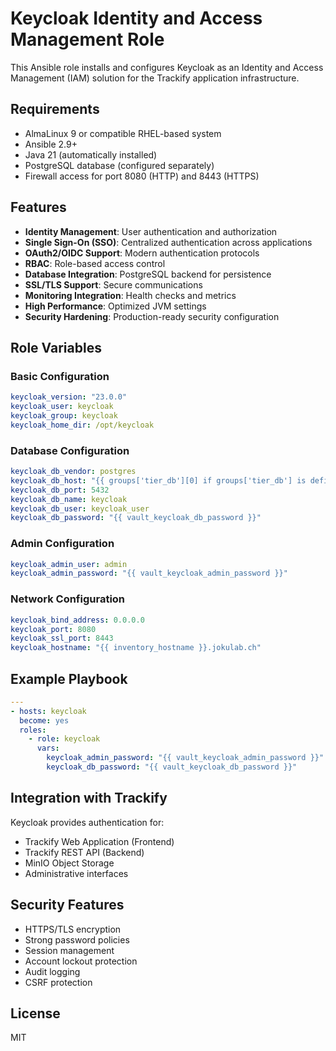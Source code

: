 # Keycloak Identity and Access Management Role

This Ansible role installs and configures Keycloak as an Identity and Access Management (IAM) solution for the Trackify application infrastructure.

## Requirements

- AlmaLinux 9 or compatible RHEL-based system
- Ansible 2.9+
- Java 21 (automatically installed)
- PostgreSQL database (configured separately)
- Firewall access for port 8080 (HTTP) and 8443 (HTTPS)

## Features

- **Identity Management**: User authentication and authorization
- **Single Sign-On (SSO)**: Centralized authentication across applications
- **OAuth2/OIDC Support**: Modern authentication protocols
- **RBAC**: Role-based access control
- **Database Integration**: PostgreSQL backend for persistence
- **SSL/TLS Support**: Secure communications
- **Monitoring Integration**: Health checks and metrics
- **High Performance**: Optimized JVM settings
- **Security Hardening**: Production-ready security configuration

## Role Variables

### Basic Configuration
```yaml
keycloak_version: "23.0.0"
keycloak_user: keycloak
keycloak_group: keycloak
keycloak_home_dir: /opt/keycloak
```

### Database Configuration
```yaml
keycloak_db_vendor: postgres
keycloak_db_host: "{{ groups['tier_db'][0] if groups['tier_db'] is defined else 'localhost' }}"
keycloak_db_port: 5432
keycloak_db_name: keycloak
keycloak_db_user: keycloak_user
keycloak_db_password: "{{ vault_keycloak_db_password }}"
```

### Admin Configuration
```yaml
keycloak_admin_user: admin
keycloak_admin_password: "{{ vault_keycloak_admin_password }}"
```

### Network Configuration
```yaml
keycloak_bind_address: 0.0.0.0
keycloak_port: 8080
keycloak_ssl_port: 8443
keycloak_hostname: "{{ inventory_hostname }}.jokulab.ch"
```

## Example Playbook

```yaml
---
- hosts: keycloak
  become: yes
  roles:
    - role: keycloak
      vars:
        keycloak_admin_password: "{{ vault_keycloak_admin_password }}"
        keycloak_db_password: "{{ vault_keycloak_db_password }}"
```

## Integration with Trackify

Keycloak provides authentication for:
- Trackify Web Application (Frontend)
- Trackify REST API (Backend)
- MinIO Object Storage
- Administrative interfaces

## Security Features

- HTTPS/TLS encryption
- Strong password policies
- Session management
- Account lockout protection
- Audit logging
- CSRF protection

## License

MIT